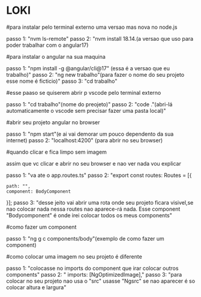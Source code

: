 # LOKI

#para instalar pelo terminal externo uma versao mas nova no node.js

passo 1: "nvm ls-remote"
passo 2: "nvm install 18.14.(a versao que uso para poder trabalhar com o angular17)

#para instalar o angular na sua maquina 

passo 1: "npm install -g @angular/cli@17" (essa é a versao que eu trabalho)"
passo 2: "ng new trabalho"(para fazer o nome do seu projeto esse nome é ficticio)"
passo 3: "cd trabalho"

#esse paaso se quiserem abrir p vscode pelo terminal externo

passo 1: "cd trabalho"(nome do preojeto)"
passo 2: "code ."(abri-lá automaticamente o vscode sem precisar fazer uma pasta local)"


#abrir seu projeto angular no browser

passo 1: "npm start"(e ai vai demorar um pouco dependento da sua internet)
passo 2: "localhost:4200" (para abrir no seu browser)

#quando clicar e fica limpo sem imagem

assim que vc clicar e abrir no seu browser e nao ver nada vou explicar

passo 1: "va ate o app.routes.ts"
passo 2: "export const routes: Routes = [{

    path: "",
    component: BodyComponent
}];
passo 3: "desse jeito vai abrir uma rota onde seu projeto ficara visivel,se nao colocar nada
nessa routes nao aparece-rá nada. Esse component "Bodycomponent" é onde irei colocar todos 
os meus components"

#como fazer um component

passo 1: "ng g c components/body"(exemplo de como fazer um component)

#como colocar uma imagem no seu projeto é diferente 

passo 1: "colocasse no imports do component que irar colocar outros components"
passo 2: " imports: [NgOptimizedImage],"
passo 3: "para colocar no seu projeto nao usa o "src" usasse "Ngsrc" se nao aparecer é so colocar 
altura e largura"